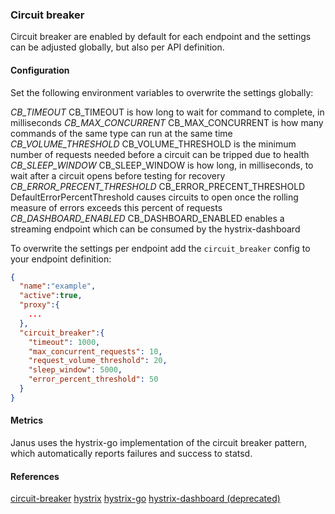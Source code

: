 ### Circuit breaker

Circuit breaker are enabled by default for each endpoint and the settings can be adjusted globally, but also per API definition.

#### Configuration
Set the following environment variables to overwrite the settings globally:

*CB_TIMEOUT* CB_TIMEOUT is how long to wait for command to complete, in milliseconds
*CB_MAX_CONCURRENT* CB_MAX_CONCURRENT is how many commands of the same type can run at the same time
*CB_VOLUME_THRESHOLD* CB_VOLUME_THRESHOLD is the minimum number of requests needed before a circuit can be tripped due to health
*CB_SLEEP_WINDOW* CB_SLEEP_WINDOW is how long, in milliseconds, to wait after a circuit opens before testing for recovery
*CB_ERROR_PRECENT_THRESHOLD* CB_ERROR_PRECENT_THRESHOLD DefaultErrorPercentThreshold causes circuits to open once the rolling measure of errors exceeds this percent of requests
*CB_DASHBOARD_ENABLED* CB_DASHBOARD_ENABLED enables a streaming endpoint which can be consumed by the hystrix-dashboard

To overwrite the settings per endpoint add the `circuit_breaker` config to your endpoint definition:
```json
{
  "name":"example",
  "active":true,
  "proxy":{
    ...
  },
  "circuit_breaker":{
    "timeout": 1000,
    "max_concurrent_requests": 10,
    "request_volume_threshold": 20,
    "sleep_window": 5000,
    "error_percent_threshold": 50
  }
}
```

#### Metrics
Janus uses the hystrix-go implementation of the circuit breaker pattern, which automatically reports failures and success to statsd.

#### References
[circuit-breaker](https://martinfowler.com/bliki/CircuitBreaker.html)
[hystrix](https://github.com/Netflix/Hystrix/wiki#what)
[hystrix-go](https://github.com/afex/hystrix-go)
[hystrix-dashboard (deprecated)](https://github.com/Netflix-Skunkworks/hystrix-dashboard)

